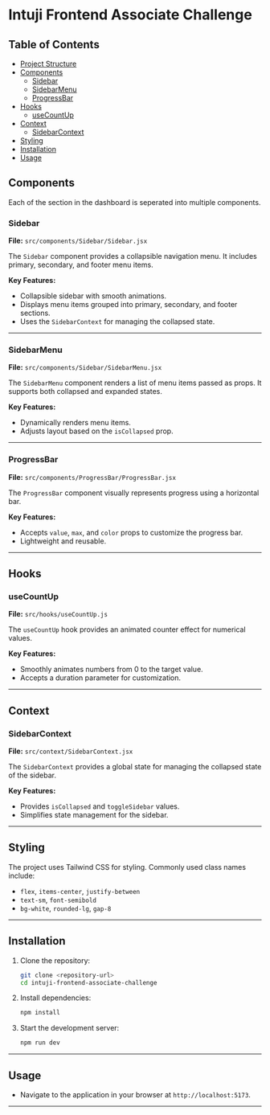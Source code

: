 # Intuji Frontend Associate Challenge

## Table of Contents

- [Project Structure](#project-structure)
- [Components](#components)
  - [Sidebar](#sidebar)
  - [SidebarMenu](#sidebarmenu)
  - [ProgressBar](#progressbar)
- [Hooks](#hooks)
  - [useCountUp](#usecountup)
- [Context](#context)
  - [SidebarContext](#sidebarcontext)
- [Styling](#styling)
- [Installation](#installation)
- [Usage](#usage)

## Components

Each of the section in the dashboard is seperated into multiple components.

### Sidebar

**File:** `src/components/Sidebar/Sidebar.jsx`

The `Sidebar` component provides a collapsible navigation menu. It includes primary, secondary, and footer menu items.

**Key Features:**

- Collapsible sidebar with smooth animations.
- Displays menu items grouped into primary, secondary, and footer sections.
- Uses the `SidebarContext` for managing the collapsed state.

---

### SidebarMenu

**File:** `src/components/Sidebar/SidebarMenu.jsx`

The `SidebarMenu` component renders a list of menu items passed as props. It supports both collapsed and expanded states.

**Key Features:**

- Dynamically renders menu items.
- Adjusts layout based on the `isCollapsed` prop.

---

### ProgressBar

**File:** `src/components/ProgressBar/ProgressBar.jsx`

The `ProgressBar` component visually represents progress using a horizontal bar.

**Key Features:**

- Accepts `value`, `max`, and `color` props to customize the progress bar.
- Lightweight and reusable.

---

## Hooks

### useCountUp

**File:** `src/hooks/useCountUp.js`

The `useCountUp` hook provides an animated counter effect for numerical values.

**Key Features:**

- Smoothly animates numbers from 0 to the target value.
- Accepts a duration parameter for customization.

---

## Context

### SidebarContext

**File:** `src/context/SidebarContext.jsx`

The `SidebarContext` provides a global state for managing the collapsed state of the sidebar.

**Key Features:**

- Provides `isCollapsed` and `toggleSidebar` values.
- Simplifies state management for the sidebar.

---

## Styling

The project uses Tailwind CSS for styling. Commonly used class names include:

- `flex`, `items-center`, `justify-between`
- `text-sm`, `font-semibold`
- `bg-white`, `rounded-lg`, `gap-8`

---

## Installation

1. Clone the repository:

   ```bash
   git clone <repository-url>
   cd intuji-frontend-associate-challenge
   ```

2. Install dependencies:

   ```bash
   npm install
   ```

3. Start the development server:
   ```bash
   npm run dev
   ```

---

## Usage

- Navigate to the application in your browser at `http://localhost:5173`.

---
